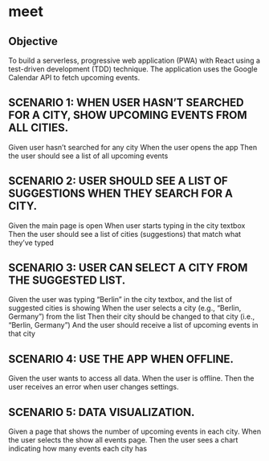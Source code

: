 # meet

## Objective
To build a serverless, progressive web application (PWA) with React using a
test-driven development (TDD) technique. The application uses the Google
Calendar API to fetch upcoming events.


## SCENARIO 1: WHEN USER HASN’T SEARCHED FOR A CITY, SHOW UPCOMING EVENTS FROM ALL CITIES.
Given user hasn’t searched for any city
When the user opens the app
Then the user should see a list of all upcoming events

## SCENARIO 2: USER SHOULD SEE A LIST OF SUGGESTIONS WHEN THEY SEARCH FOR A CITY.
Given the main page is open
When user starts typing in the city textbox
Then the user should see a list of cities (suggestions) that match what they’ve typed

## SCENARIO 3: USER CAN SELECT A CITY FROM THE SUGGESTED LIST.
Given the user was typing “Berlin” in the city textbox, and the list of suggested cities is showing
When the user selects a city (e.g., “Berlin, Germany”) from the list
Then their city should be changed to that city (i.e., “Berlin, Germany”)
And the user should receive a list of upcoming events in that city

## SCENARIO 4:  USE THE APP WHEN OFFLINE.
Given the user wants to access all data. 
When the user is offline. 
Then the user receives an error when user changes settings. 

## SCENARIO 5:  DATA VISUALIZATION.
Given a page that shows the number of upcoming events in each city. 
When the user selects the show all events page. 
Then the user sees a chart indicating how many events each city has 


